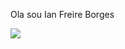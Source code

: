 Ola sou Ian Freire Borges
<link rel="stylesheet" type='text/css' href="https://cdn.jsdelivr.net/gh/devicons/devicon@latest/devicon.min.css" />
<div>
  <img `height: 40px;` `width: 40px;` src="https://cdn.jsdelivr.net/gh/devicons/devicon@latest/icons/javascript/javascript-original.svg" />
</div>
